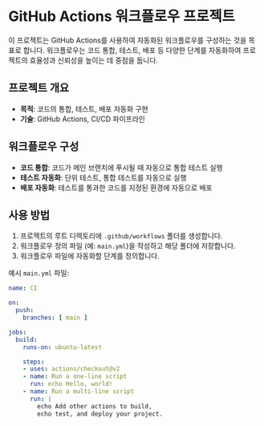 # GitHub Actions 워크플로우 프로젝트

이 프로젝트는 GitHub Actions를 사용하여 자동화된 워크플로우를 구성하는 것을 목표로 합니다. 워크플로우는 코드 통합, 테스트, 배포 등 다양한 단계를 자동화하여 프로젝트의 효율성과 신뢰성을 높이는 데 중점을 둡니다.

## 프로젝트 개요

- **목적**: 코드의 통합, 테스트, 배포 자동화 구현
- **기술**: GitHub Actions, CI/CD 파이프라인

## 워크플로우 구성

- **코드 통합**: 코드가 메인 브랜치에 푸시될 때 자동으로 통합 테스트 실행
- **테스트 자동화**: 단위 테스트, 통합 테스트를 자동으로 실행
- **배포 자동화**: 테스트를 통과한 코드를 지정된 환경에 자동으로 배포

## 사용 방법

1. 프로젝트의 루트 디렉토리에 `.github/workflows` 폴더를 생성합니다.
2. 워크플로우 정의 파일 (예: `main.yml`)을 작성하고 해당 폴더에 저장합니다.
3. 워크플로우 파일에 자동화할 단계를 정의합니다.

예시 `main.yml` 파일:

```yaml
name: CI

on:
  push:
    branches: [ main ]

jobs:
  build:
    runs-on: ubuntu-latest

    steps:
    - uses: actions/checkout@v2
    - name: Run a one-line script
      run: echo Hello, world!
    - name: Run a multi-line script
      run: |
        echo Add other actions to build,
        echo test, and deploy your project.
